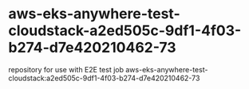 # aws-eks-anywhere-test-cloudstack-a2ed505c-9df1-4f03-b274-d7e420210462-73
repository for use with E2E test job aws-eks-anywhere-test-cloudstack:a2ed505c-9df1-4f03-b274-d7e420210462-73
